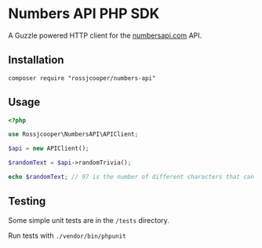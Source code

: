 # Numbers API PHP SDK

A Guzzle powered HTTP client for the [numbersapi.com](http://numbersapi.com/) API.

## Installation

`composer require "rossjcooper/numbers-api"`

## Usage

```php
<?php

use Rossjcooper\NumbersAPI\APIClient;

$api = new APIClient();

$randomText = $api->randomTrivia();

echo $randomText; // 97 is the number of different characters that can be used with a standard English Keyboard.

```

## Testing

Some simple unit tests are in the `/tests` directory.

Run tests with `./vendor/bin/phpunit`